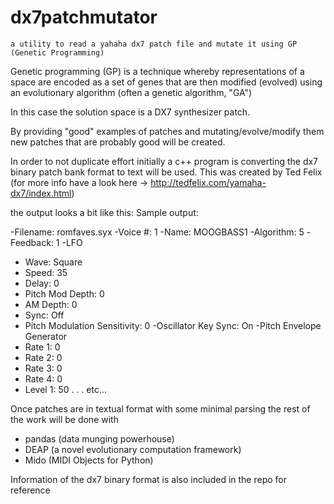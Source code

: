 # dx7patchmutator
    a utility to read a yahaha dx7 patch file and mutate it using GP (Genetic Programming)


Genetic programming (GP) is a technique whereby representations of a space are encoded as a set of genes that are then modified (evolved) using an evolutionary algorithm (often a genetic algorithm, "GA")


In this case the solution space is a DX7 synthesizer patch.

By providing "good" examples of patches and mutating/evolve/modify them new patches that are probably good will be created.

In order to not duplicate effort initially a c++ program is converting the dx7 binary patch  bank format to text will be used.
This was created by Ted Felix (for more info have a look here -> http://tedfelix.com/yamaha-dx7/index.html)

the output looks a bit like this:
Sample output:

-Filename: romfaves.syx
-Voice #: 1
-Name: MOOGBASS1
-Algorithm: 5
-Feedback: 1
-LFO
-  Wave: Square
-  Speed: 35
-  Delay: 0
-  Pitch Mod Depth: 0
-  AM Depth: 0
-  Sync: Off
-  Pitch Modulation Sensitivity: 0
-Oscillator Key Sync: On
-Pitch Envelope Generator
-  Rate 1: 0
-  Rate 2: 0
-  Rate 3: 0
-  Rate 4: 0
-  Level 1: 50
.
.
.
etc...

Once patches are in textual format with some minimal parsing the rest of the work will be done with
* pandas   (data munging powerhouse)
* DEAP     (a novel evolutionary computation framework)
* Mido     (MIDI Objects for Python)


Information of the dx7 binary format is also included in the repo for reference

